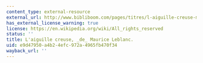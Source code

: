 ```yaml
---
content_type: external-resource
external_url: http://www.bibliboom.com/pages/titres/l-aiguille-creuse-maurice-leblanc-livres-audio-gratuits-a-telecharger-mp3-bibliboom-com.html
has_external_license_warning: true
license: https://en.wikipedia.org/wiki/All_rights_reserved
status: ''
title: L'aiguille creuse, _de_ Maurice Leblanc.
uid: e9d47950-a4b2-4efc-972a-4965fb470f34
wayback_url: ''
---
```

